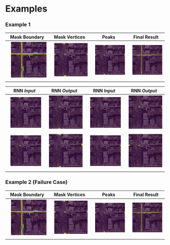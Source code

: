 # Examples

### Example 1
| Mask Boundary | Mask Vertices | Peaks | Final Result |
|:--:|:--:|:--:|:--:|
| ![](1-0.png) | ![](1-1.png) | ![](1-2.png) | ![](1-3.png) |

| RNN *Input* | RNN *Output* | RNN *Input* | RNN *Output* |
|:--:|:--:|:--:|:--:|
| ![](1-4-0-in.png) | ![](1-4-0-out.png) | ![](1-4-1-in.png) | ![](1-4-1-out.png) |
| ![](1-4-2-in.png) | ![](1-4-2-out.png) | ![](1-4-3-in.png) | ![](1-4-3-out.png) |

### Example 2 (Failure Case)
| Mask Boundary | Mask Vertices | Peaks | Final Result |
|:--:|:--:|:--:|:--:|
| ![](1-0.png) | ![](1-1.png) | ![](1-2.png) | ![](1-3.png) |
